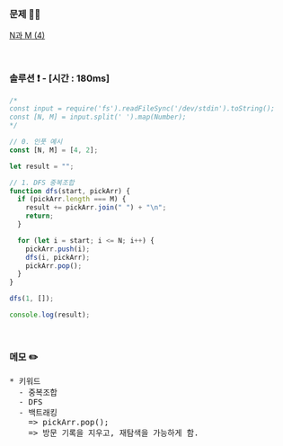 ### 문제 🤨❔

[N과 M (4)](https://www.acmicpc.net/problem/15652)

<br>

### 솔루션 ❗️ - [시간 : 180ms]

```js
/*
const input = require('fs').readFileSync('/dev/stdin').toString();
const [N, M] = input.split(' ').map(Number);
*/

// 0. 인풋 예시
const [N, M] = [4, 2];

let result = "";

// 1. DFS 중복조합
function dfs(start, pickArr) {
  if (pickArr.length === M) {
    result += pickArr.join(" ") + "\n";
    return;
  }

  for (let i = start; i <= N; i++) {
    pickArr.push(i);
    dfs(i, pickArr);
    pickArr.pop();
  }
}

dfs(1, []);

console.log(result);
```

<br>

### 메모 ✏️

<pre>
* 키워드
  - 중복조합 
  - DFS
  - 백트래킹
    => pickArr.pop();
    => 방문 기록을 지우고, 재탐색을 가능하게 함.
</pre>
